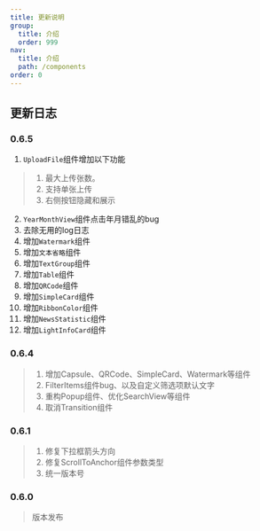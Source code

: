 ```yaml
---
title: 更新说明
group: 
  title: 介绍
  order: 999
nav:
  title: 介绍
  path: /components
order: 0
---
```



## 更新日志

### 0.6.5
1. `UploadFile`组件增加以下功能
  > 1. 最大上传张数。
  > 2. 支持单张上传
  > 3. 右侧按钮隐藏和展示
2. `YearMonthView`组件点击年月错乱的bug
3. 去除无用的log日志
4. 增加`Watermark`组件
5. 增加`文本省略`组件
6. 增加`TextGroup`组件
7. 增加`Table`组件
8. 增加`QRCode`组件
9. 增加`SimpleCard`组件
10. 增加`RibbonColor`组件
11. 增加`NewsStatistic`组件
12. 增加`LightInfoCard`组件
### 0.6.4
> 1. 增加Capsule、QRCode、SimpleCard、Watermark等组件
> 2. FilterItems组件bug、以及自定义筛选项默认文字
> 3. 重构Popup组件、优化SearchView等组件
> 4. 取消Transition组件

### 0.6.1
> 1. 修复下拉框箭头方向
> 2. 修复ScrollToAnchor组件参数类型
> 3. 统一版本号
### 0.6.0
> 版本发布
